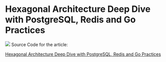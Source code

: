 # Hexagonal Architecture Deep Dive with PostgreSQL, Redis and Go Practices

![](arch.webp)
Source Code for the article:

[Hexagonal Architecture Deep Dive with PostgreSQL, Redis and Go Practices](https://medium.com/towardsdev/hexagonal-architecture-deep-dive-with-postgresql-redis-and-go-practices-4b051f940e93)
